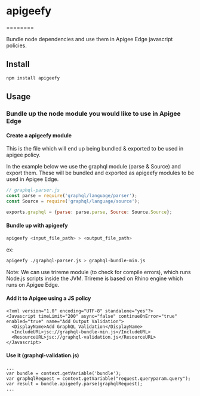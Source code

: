 # apigeefy
========

Bundle node dependencies and use them in Apigee Edge javascript policies.

## Install

```bash
npm install apigeefy
```

## Usage

### Bundle up the node module you would like to use in Apigee Edge
#### Create a apigeefy module

This is the file which will end up being bundled & exported to be used in apigee policy.

In the example below we use the graphql module (parse & Source) and export them. These will be bundled and exported as apigeefy modules to be used in Apigee Edge.

```javascript
// graphql-parser.js
const parse = require('graphql/language/parser');
const Source = require('graphql/language/source');

exports.graphql = {parse: parse.parse, Source: Source.Source};
```


#### Bundle up with apigeefy

```bash
apigeefy <input_file_path> > <output_file_path>
```

ex:
```bash
apigeefy ./graphql-parser.js > graphql-bundle-min.js
```

Note:
We can use trireme module (to check for compile errors), which runs Node.js scripts inside the JVM.
Trireme is based on Rhino engine which runs on Apigee Edge.

#### Add it to Apigee using a JS policy

```
<?xml version="1.0" encoding="UTF-8" standalone="yes"?>
<Javascript timeLimit="200" async="false" continueOnError="true" enabled="true" name="Add Output Validation">
  <DisplayName>Add GraphQL Validation</DisplayName>
  <IncludeURL>jsc://graphql-bundle-min.js</IncludeURL>
  <ResourceURL>jsc://graphql-validation.js</ResourceURL>
</Javascript>
```

#### Use it (graphql-validation.js)

```
...
var bundle = context.getVariable('bundle');
var graphqlRequest = context.getVariable("request.queryparam.query");
var result = bundle.apigeefy.parse(graphqlRequest);
...
```
